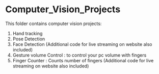 # Computer_Vision_Projects
This folder contains computer vision projects:
1. Hand tracking
2. Pose Detection
3. Face Detection (Additional code for live streaming on website also included)
4. Gesture volume Control : to control your pc volume with fingers
5. Finger Counter : Counts number of fingers (Additional code for live streaming on website also included)
